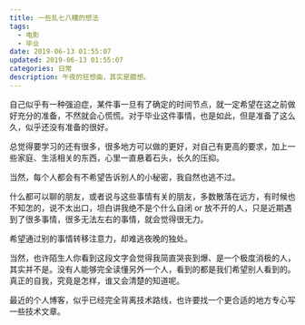 ```yaml
---
title: 一些乱七八糟的想法
tags:
  - 电影
  - 毕业
date: 2019-06-13 01:55:07
updated: 2019-06-13 01:55:07
categories: 日常
description: 午夜的狂想曲，其实是臆想。
---
```


自己似乎有一种强迫症，某件事一旦有了确定的时间节点，就一定希望在这之前做好充分的准备，不然就会心慌慌。对于毕业这件事情，也是如此，但是准备了这么久，似乎还没有准备的很好。

总觉得要学习的还有很多，很多地方可以做的更好，对自己有更高的要求，加上一些家庭、生活相关的东西，心里一直悬着石头，长久的压抑。

当然，每个人都会有不希望告诉别人的小秘密，我自然也逃不过。

<!-- more -->

什么都可以聊的朋友，或者说与这些事情有关的朋友，多数散落在远方，有时候也不知怎的，说不太出口，坦白讲我绝不是个什么自闭 or 放不开的人，只是近期遇到了很多事情，很多无法左右的事情，就会觉得很无力。

希望通过别的事情转移注意力，却难逃夜晚的独处。

当然，也许陌生人你看到这段文字会觉得我简直哭丧到爆、是一个极度消极的人，其实并不是。没有人能够完全读懂另外一个人，看到的都是我们希望别人看到的。真正的自我，究竟是怎样，谁又会清楚的知道呢。

最近的个人博客，似乎已经完全背离技术路线，也许要找一个更合适的地方专心写一些技术文章。